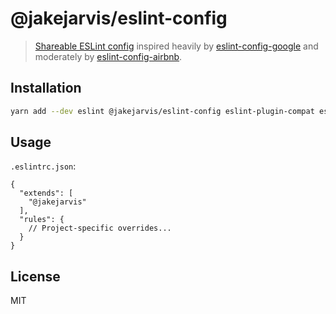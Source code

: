 # @jakejarvis/eslint-config

> [Shareable ESLint config](https://eslint.org/docs/developer-guide/shareable-configs.html) inspired heavily by [eslint-config-google](https://github.com/google/eslint-config-google) and moderately by [eslint-config-airbnb](https://github.com/airbnb/javascript/tree/master/packages/eslint-config-airbnb).

## Installation

```bash
yarn add --dev eslint @jakejarvis/eslint-config eslint-plugin-compat eslint-plugin-import
```

## Usage

`.eslintrc.json`:

```json5
{
  "extends": [
    "@jakejarvis"
  ],
  "rules": {
    // Project-specific overrides...
  }
}
```

## License

MIT
